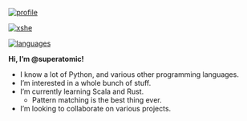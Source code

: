 
[![profile](https://github-readme-stats.vercel.app/api?username=superatomic&theme=jolly&border_radius=18&hide=stars&show_icons=true&count_private=true)](https://github.com/superatomic)

[![xshe](https://github-readme-stats.vercel.app/api/pin?username=superatomic&show_icons=true&count_private=true&theme=jolly&border_radius=18&repo=xshe&show_owner=true)](https://github.com/superatomic/xshe)

[![languages](https://github-readme-stats.vercel.app/api/top-langs?username=superatomic&show_icons=true&count_private=true&theme=jolly&border_radius=18&layout=compact)](https://github.com/superatomic)

**Hi, I’m @superatomic!**
- I know a lot of Python, and various other programming languages.
- I’m interested in a whole bunch of stuff.
- I’m currently learning Scala and Rust.
  - Pattern matching is the best thing ever.
- I’m looking to collaborate on various projects.

